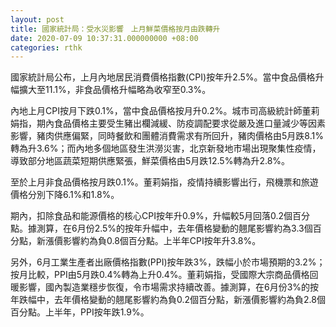 ```yaml
---
layout: post
title: 國家統計局：受水災影響　上月鮮菜價格按月由跌轉升
date: 2020-07-09 10:37:31.000000000 +08:00
categories: rthk
---
```


國家統計局公布，上月內地居民消費價格指數(CPI)按年升2.5%。當中食品價格升幅擴大至11.1%，非食品價格升幅略為收窄至0.3%。

內地上月CPI按月下跌0.1%，當中食品價格按月升0.2%。城市司高級統計師董莉娟指，期內食品價格主要受生豬出欄減緩、防疫調配要求從嚴及進口量減少等因素影響，豬肉供應偏緊，同時餐飲和團體消費需求有所回升，豬肉價格由5月跌8.1%轉為升3.6%；而內地多個地區發生洪澇災害，北京新發地市場出現聚集性疫情，導致部分地區蔬菜短期供應緊張，鮮菜價格由5月跌12.5%轉為升2.8%。

至於上月非食品價格按月跌0.1%。董莉娟指，疫情持續影響出行，飛機票和旅遊價格分別下降6.1%和1.8%。

期內，扣除食品和能源價格的核心CPI按年升0.9%，升幅較5月回落0.2個百分點。據測算，在6月份2.5%的按年升幅中，去年價格變動的翹尾影響約為3.3個百分點，新漲價影響約為負0.8個百分點。上半年CPI按年升3.8%。

另外，6月工業生產者出廠價格指數(PPI)按年跌3%，跌幅小於市場預期的3.2%；按月比較，PPI由5月跌0.4%轉為上升0.4%。董莉娟指，受國際大宗商品價格回暖影響，國內製造業穩步恢復，令市場需求持續改善。據測算，在6月份3%的按年跌幅中，去年價格變動的翹尾影響約為負0.2個百分點，新漲價影響約為負2.8個百分點。上半年，PPI按年跌1.9%。
